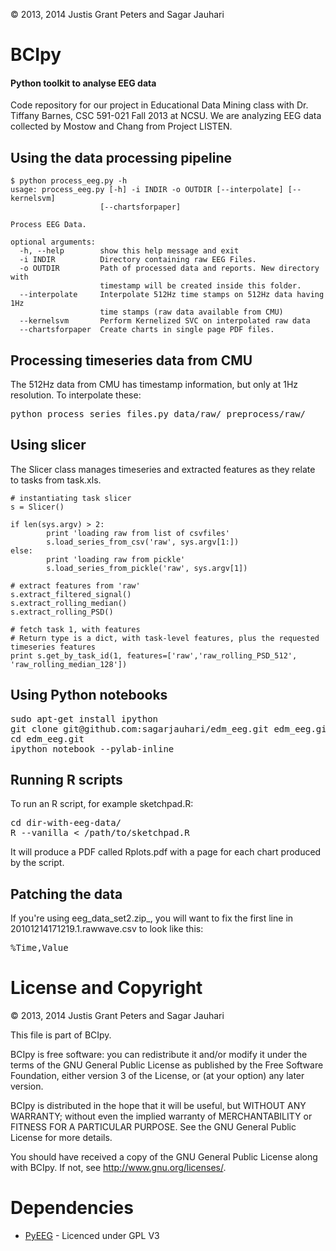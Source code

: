 <!--
# Copyright 2013, 2014 Justis Grant Peters and Sagar Jauhari

# This file is part of BCIpy.
# 
# BCIpy is free software: you can redistribute it and/or modify
# it under the terms of the GNU General Public License as published by
# the Free Software Foundation, either version 3 of the License, or
# (at your option) any later version.
# 
# BCIpy is distributed in the hope that it will be useful,
# but WITHOUT ANY WARRANTY; without even the implied warranty of
# MERCHANTABILITY or FITNESS FOR A PARTICULAR PURPOSE.  See the
# GNU General Public License for more details.
# 
# You should have received a copy of the GNU General Public License
# along with BCIpy.  If not, see <http://www.gnu.org/licenses/>.
-->
&copy; 2013, 2014 Justis Grant Peters and Sagar Jauhari

# BCIpy
#### Python toolkit to analyse EEG data
Code repository for our project in Educational Data Mining class with Dr. Tiffany Barnes, CSC 591-021 Fall 2013 at NCSU. We are analyzing EEG data collected by Mostow and Chang from Project LISTEN.

## Using the data processing pipeline
	$ python process_eeg.py -h
	usage: process_eeg.py [-h] -i INDIR -o OUTDIR [--interpolate] [--kernelsvm]
                      	[--chartsforpaper]

	Process EEG Data.
	
	optional arguments:
	  -h, --help        show this help message and exit
	  -i INDIR          Directory containing raw EEG Files.
	  -o OUTDIR         Path of processed data and reports. New directory with
	                    timestamp will be created inside this folder.
	  --interpolate     Interpolate 512Hz time stamps on 512Hz data having 1Hz
	                    time stamps (raw data available from CMU)
	  --kernelsvm       Perform Kernelized SVC on interpolated raw data
	  --chartsforpaper  Create charts in single page PDF files.


## Processing timeseries data from CMU
The 512Hz data from CMU has timestamp information, but only at 1Hz resolution. To interpolate these:
<pre>
python process_series_files.py data/raw/ preprocess/raw/
</pre>

## Using slicer
The Slicer class manages timeseries and extracted features as they relate to tasks from task.xls.

	# instantiating task slicer
	s = Slicer()

	if len(sys.argv) > 2:
			print 'loading raw from list of csvfiles'
			s.load_series_from_csv('raw', sys.argv[1:])
	else:
			print 'loading raw from pickle'
			s.load_series_from_pickle('raw', sys.argv[1])

	# extract features from 'raw'
	s.extract_filtered_signal()
	s.extract_rolling_median()
	s.extract_rolling_PSD()

	# fetch task 1, with features
	# Return type is a dict, with task-level features, plus the requested timeseries features
	print s.get_by_task_id(1, features=['raw','raw_rolling_PSD_512', 'raw_rolling_median_128'])

## Using Python notebooks
<pre>
sudo apt-get install ipython
git clone git@github.com:sagarjauhari/edm_eeg.git edm_eeg.git
cd edm_eeg.git
ipython notebook --pylab-inline
</pre>

## Running R scripts
To run an R script, for example sketchpad.R:
<pre>
cd dir-with-eeg-data/
R --vanilla &lt; /path/to/sketchpad.R
</pre>

It will produce a PDF called Rplots.pdf with a page for each chart produced by the script.

## Patching the data
If you're using eeg_data_set2.zip_, you will want to fix the first line in 20101214171219.1.rawwave.csv to look like this:
<pre>
%Time,Value
</pre>

# License and Copyright
&copy; 2013, 2014 Justis Grant Peters and Sagar Jauhari

This file is part of BCIpy.

BCIpy is free software: you can redistribute it and/or modify
it under the terms of the GNU General Public License as published by
the Free Software Foundation, either version 3 of the License, or
(at your option) any later version.

BCIpy is distributed in the hope that it will be useful,
but WITHOUT ANY WARRANTY; without even the implied warranty of
MERCHANTABILITY or FITNESS FOR A PARTICULAR PURPOSE.  See the
GNU General Public License for more details.

You should have received a copy of the GNU General Public License
along with BCIpy.  If not, see <http://www.gnu.org/licenses/>.

# Dependencies
- [PyEEG](https://code.google.com/p/pyeeg/) - Licenced under GPL V3

